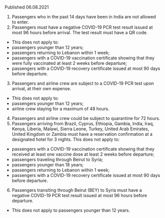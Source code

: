 Published 06.08.2021 
1. Passengers who in the past 14 days have been in India are not allowed to enter.
2. Passengers must have a negative COVID-19 PCR test result issued at most 96 hours before arrival. The test result must have a QR code.
- This does not apply to:
- passengers younger than 12 years;
- passengers returning to Lebanon within 1 week;
- passengers with a COVID-19 vaccination certificate showing that they were fully vaccinated at least 2 weeks before departure;
- passengers with a COVID-19 recovery certificate issued at most 90 days before departure.
3. Passengers and airline crew are subject to a COVID-19 PCR test upon arrival, at their own expense.
- This does not apply to:
- passengers younger than 12 years;
- airline crew staying for a maximum of 48 hours.
4. Passengers and airline crew could be subject to quarantine for 72 hours.
5. Passengers arriving from Brazil, Cyprus, Ethiopia, Gambia, India, Iraq, Kenya, Liberia, Malawi, Sierra Leone, Turkey, United Arab Emirates, United Kingdom or Zambia must have a reservation confirmation at a designated hotel for 3 nights.
This does not apply to:
- passengers with a COVID-19 vaccination certificate showing that they received at least one vaccine dose at least 2 weeks before departure;
- passengers traveling through Beirut to Syria;
- passengers younger than 18 years;
- passengers returning to Lebanon within 1 week;
- passengers with a COVID-19 recovery certificate issued at most 90 days before departure.
6. Passengers transiting through Beirut (BEY) to Syria must have a negative COVID-19 PCR test result issued at most 96 hours before departure.
- This does not apply to passengers younger than 12 years.

